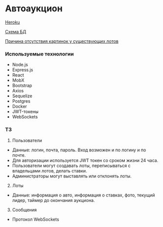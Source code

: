 # Автоаукцион
[Heroku](https://aucv2front.herokuapp.com/)

[Схема БД](https://dbdiagram.io/d/632336390911f91ba5bcc325)

[Причина отсутствия картинок у существующих лотов](https://stackoverflow.com/questions/24642967/can-i-host-images-in-heroku-or-do-i-need-s3)

### Используемые технологии
* Node.js
* Express.js
* React
* MobX
* Bootstrap
* Axios
* Sequelize
* Postgres
* Docker
* JWT-токены
* WebSockets

### ТЗ
1. Пользователи
* Данные: логин, почта, пароль. Вход возможен и по логину и по почте.
* Для авторизации используется JWT токен со сроком жизни 24 часа.
* Пользователи могут создавать лоты, переписываться с владельцами лотов, делать ставки.
* Администраторы могут выставлять или отклонять лоты.

2. Лоты
* Данные: информация о авто, информация о ставках, фото, текущий лидер, таймер до окончания аукциона.

3. Сообщения
* Протокол WebSockets
